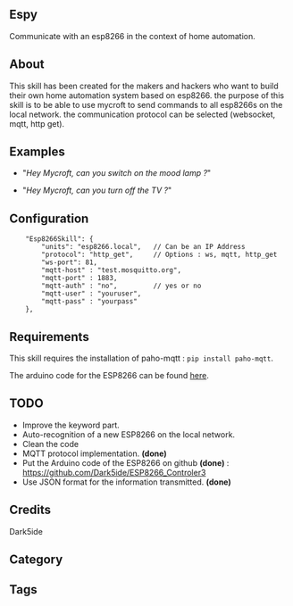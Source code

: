 ## Espy
Communicate with an esp8266 in the context of home automation.

## About
This skill has been created for the makers and hackers who want to build their own home automation system based on esp8266. the purpose of this skill is to be able to use mycroft to send commands to all esp8266s on the local network. the communication protocol can be selected (websocket, mqtt, http get).

## Examples 
* "_Hey Mycroft, can you switch on the mood lamp ?_"

* "_Hey Mycroft, can you turn off the TV ?_"

## Configuration


```
    "Esp8266Skill": {
        "units": "esp8266.local",   // Can be an IP Address
        "protocol": "http_get",     // Options : ws, mqtt, http_get
        "ws-port": 81,
        "mqtt-host" : "test.mosquitto.org",
        "mqtt-port" : 1883,
        "mqtt-auth" : "no",         // yes or no
        "mqtt-user" : "youruser",
        "mqtt-pass" : "yourpass"
    },
```

## Requirements

This skill requires the installation of paho-mqtt : `pip install paho-mqtt`.

The arduino code for the ESP8266 can be found [here](https://github.com/Dark5ide/ESP8266_Controller). 

## TODO

* Improve the keyword part.
* Auto-recognition of a new ESP8266 on the local network.
* Clean the code
* MQTT protocol implementation. **(done)**
* Put the Arduino code of the ESP8266 on github **(done)** : https://github.com/Dark5ide/ESP8266_Controler3
* Use JSON format for the information transmitted. **(done)**

## Credits
Dark5ide

## Category

## Tags


